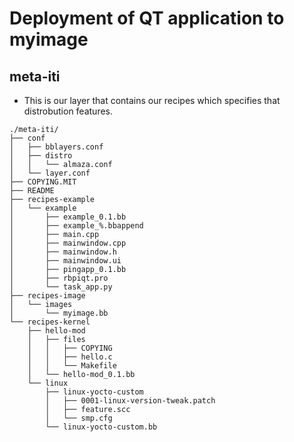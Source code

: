 # Deployment of QT application to myimage 
## meta-iti
- This is our layer that contains our recipes which specifies that distrobution features.

```
./meta-iti/
├── conf
│   ├── bblayers.conf
│   ├── distro
│   │   └── almaza.conf
│   └── layer.conf
├── COPYING.MIT
├── README
├── recipes-example
│   └── example
│       ├── example_0.1.bb
│       ├── example_%.bbappend
│       ├── main.cpp
│       ├── mainwindow.cpp
│       ├── mainwindow.h
│       ├── mainwindow.ui
│       ├── pingapp_0.1.bb
│       ├── rbpiqt.pro
│       └── task_app.py
├── recipes-image
│   └── images
│       └── myimage.bb
└── recipes-kernel
    ├── hello-mod
    │   ├── files
    │   │   ├── COPYING
    │   │   ├── hello.c
    │   │   └── Makefile
    │   └── hello-mod_0.1.bb
    └── linux
        ├── linux-yocto-custom
        │   ├── 0001-linux-version-tweak.patch
        │   ├── feature.scc
        │   └── smp.cfg
        └── linux-yocto-custom.bb

```